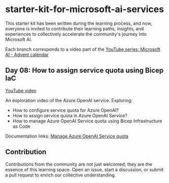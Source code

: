 # starter-kit-for-microsoft-ai-services

This starter kit has been written during the learning process, and now, everyone is invited to
contribute their learning paths, insights, and experiences to collectively accelerate the
community's journey into Microsoft AI.

Each branch corresponds to a video part of the [YouTube series: Microsoft AI - Advent calendar](https://www.youtube.com/watch?v=w7vU_szVncI&list=PLnh_yRm70-C2QtNLJ4q3_-O91EqjJbRbx)

## Day 08: How to assign service quota using Bicep IaC

[YouTube video](https://youtu.be/tg_U1Hu5vYY)

An exploration video of the Azure OpenAI service. Exploring:

- How to configure service quota for Azure OpenAI?
- How to assign service quota in Azure OpenAI Service?
- How to manage Azure OpenAI Service quota using Bicep Infrastructure as Code

Documentation links:
[Manage Azure OpenAI Service quota](https://learn.microsoft.com/en-us/azure/ai-services/openai/how-to/quota?tabs=rest&wt.mc_id=DT-MVP-5005327)

## Contribution

Contributions from the community are not just welcomed; they are the essence of this learning space.
Open an issue, start a discussion, or submit a pull request to enrich our collective understanding.
